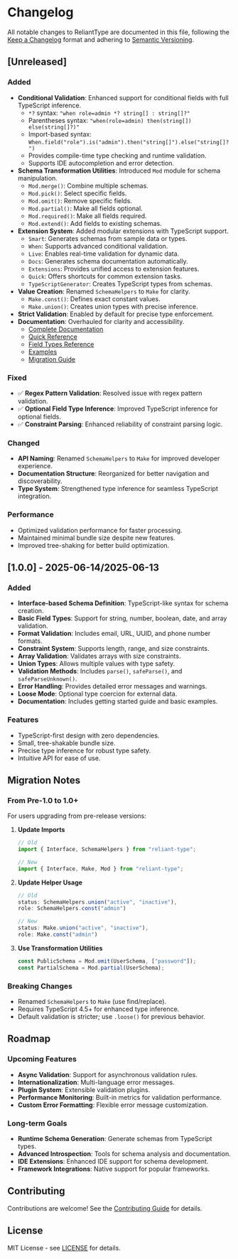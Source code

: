 # Changelog

All notable changes to ReliantType are documented in this file, following the [Keep a Changelog](https://keepachangelog.com/en/1.0.0/) format and adhering to [Semantic Versioning](https://semver.org/spec/v2.0.0.html).

## [Unreleased]

### Added

- **Conditional Validation**: Enhanced support for conditional fields with full TypeScript inference.
  - `*?` syntax: `"when role=admin *? string[] : string[]?"`
  - Parentheses syntax: `"when(role=admin) then(string[]) else(string[]?)"`
  - Import-based syntax: `When.field("role").is("admin").then("string[]").else("string[]?")`
  - Provides compile-time type checking and runtime validation.
  - Supports IDE autocompletion and error detection.
- **Schema Transformation Utilities**: Introduced `Mod` module for schema manipulation.
  - `Mod.merge()`: Combine multiple schemas.
  - `Mod.pick()`: Select specific fields.
  - `Mod.omit()`: Remove specific fields.
  - `Mod.partial()`: Make all fields optional.
  - `Mod.required()`: Make all fields required.
  - `Mod.extend()`: Add fields to existing schemas.
- **Extension System**: Added modular extensions with TypeScript support.
  - `Smart`: Generates schemas from sample data or types.
  - `When`: Supports advanced conditional validation.
  - `Live`: Enables real-time validation for dynamic data.
  - `Docs`: Generates schema documentation automatically.
  - `Extensions`: Provides unified access to extension features.
  - `Quick`: Offers shortcuts for common extension tasks.
  - `TypeScriptGenerator`: Creates TypeScript types from schemas.
- **Value Creation**: Renamed `SchemaHelpers` to `Make` for clarity.
  - `Make.const()`: Defines exact constant values.
  - `Make.union()`: Creates union types with precise inference.
- **Strict Validation**: Enabled by default for precise type enforcement.
- **Documentation**: Overhauled for clarity and accessibility.
  - [Complete Documentation](./docs/README.md)
  - [Quick Reference](./docs/QUICK-REFERENCE.md)
  - [Field Types Reference](./docs/FIELD-TYPES.md)
  - [Examples](./docs/EXAMPLES.md)
  - [Migration Guide](./docs/MIGRATION.md)

### Fixed

- ✅ **Regex Pattern Validation**: Resolved issue with regex pattern validation.
- ✅ **Optional Field Type Inference**: Improved TypeScript inference for optional fields.
- ✅ **Constraint Parsing**: Enhanced reliability of constraint parsing logic.

### Changed

- **API Naming**: Renamed `SchemaHelpers` to `Make` for improved developer experience.
- **Documentation Structure**: Reorganized for better navigation and discoverability.
- **Type System**: Strengthened type inference for seamless TypeScript integration.

### Performance

- Optimized validation performance for faster processing.
- Maintained minimal bundle size despite new features.
- Improved tree-shaking for better build optimization.

## [1.0.0] - 2025-06-14/2025-06-13

### Added

- **Interface-based Schema Definition**: TypeScript-like syntax for schema creation.
- **Basic Field Types**: Support for string, number, boolean, date, and array validation.
- **Format Validation**: Includes email, URL, UUID, and phone number formats.
- **Constraint System**: Supports length, range, and size constraints.
- **Array Validation**: Validates arrays with size constraints.
- **Union Types**: Allows multiple values with type safety.
- **Validation Methods**: Includes `parse()`, `safeParse()`, and `safeParseUnknown()`.
- **Error Handling**: Provides detailed error messages and warnings.
- **Loose Mode**: Optional type coercion for external data.
- **Documentation**: Includes getting started guide and basic examples.

### Features

- TypeScript-first design with zero dependencies.
- Small, tree-shakable bundle size.
- Precise type inference for robust type safety.
- Intuitive API for ease of use.

## Migration Notes

### From Pre-1.0 to 1.0+

For users upgrading from pre-release versions:

1. **Update Imports**

   ```typescript
   // Old
   import { Interface, SchemaHelpers } from "reliant-type";

   // New
   import { Interface, Make, Mod } from "reliant-type";
   ```

2. **Update Helper Usage**

   ```typescript
   // Old
   status: SchemaHelpers.union("active", "inactive"),
   role: SchemaHelpers.const("admin")

   // New
   status: Make.union("active", "inactive"),
   role: Make.const("admin")
   ```

3. **Use Transformation Utilities**
   ```typescript
   const PublicSchema = Mod.omit(UserSchema, ["password"]);
   const PartialSchema = Mod.partial(UserSchema);
   ```

### Breaking Changes

- Renamed `SchemaHelpers` to `Make` (use find/replace).
- Requires TypeScript 4.5+ for enhanced type inference.
- Default validation is stricter; use `.loose()` for previous behavior.

## Roadmap

### Upcoming Features

- **Async Validation**: Support for asynchronous validation rules.
- **Internationalization**: Multi-language error messages.
- **Plugin System**: Extensible validation plugins.
- **Performance Monitoring**: Built-in metrics for validation performance.
- **Custom Error Formatting**: Flexible error message customization.

### Long-term Goals

- **Runtime Schema Generation**: Generate schemas from TypeScript types.
- **Advanced Introspection**: Tools for schema analysis and documentation.
- **IDE Extensions**: Enhanced IDE support for schema development.
- **Framework Integrations**: Native support for popular frameworks.

## Contributing

Contributions are welcome! See the [Contributing Guide](./CONTRIBUTING.md) for details.

## License

MIT License - see [LICENSE](./LICENSE) for details.
